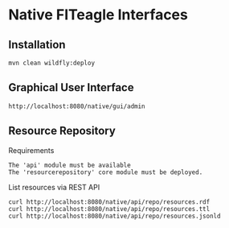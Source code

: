 Native FITeagle Interfaces
==========================

Installation
------------

    mvn clean wildfly:deploy


Graphical User Interface
------------------------

    http://localhost:8080/native/gui/admin

Resource Repository
-------------------

Requirements

    The 'api' module must be available
    The 'resourcerepository' core module must be deployed.

List resources via REST API

    curl http://localhost:8080/native/api/repo/resources.rdf
    curl http://localhost:8080/native/api/repo/resources.ttl
    curl http://localhost:8080/native/api/repo/resources.jsonld
